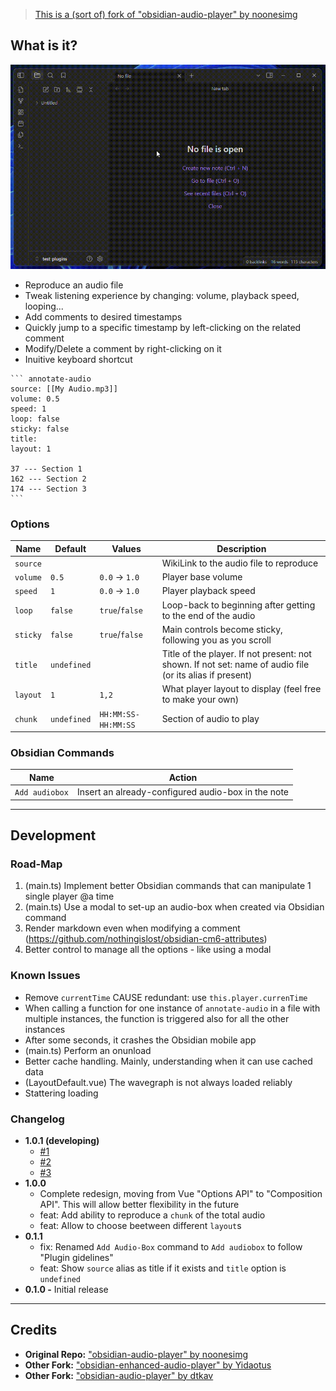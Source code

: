 > [This is a (sort of) fork of "obsidian-audio-player" by noonesimg](https://github.com/noonesimg/obsidian-audio-player)

## What is it?

![Preview GIF](resources/preview.gif)

-   Reproduce an audio file
-   Tweak listening experience by changing: volume, playback speed, looping...
-   Add comments to desired timestamps
-   Quickly jump to a specific timestamp by left-clicking on the related comment
-   Modify/Delete a comment by right-clicking on it
-   Inuitive keyboard shortcut

````
``` annotate-audio
source: [[My Audio.mp3]]
volume: 0.5
speed: 1
loop: false
sticky: false
title:
layout: 1

37 --- Section 1
162 --- Section 2
174 --- Section 3
```
````

### Options

| Name     | Default     | Values              | Description                                                                                              |
| -------- | ----------- | ------------------- | -------------------------------------------------------------------------------------------------------- |
| `source` |             |                     | WikiLink to the audio file to reproduce                                                                  |
| `volume` | `0.5`       | `0.0` → `1.0`       | Player base volume                                                                                       |
| `speed`  | `1`         | `0.0` → `1.0`       | Player playback speed                                                                                    |
| `loop`   | `false`     | `true`/`false`      | Loop-back to beginning after getting to the end of the audio                                             |
| `sticky` | `false`     | `true`/`false`      | Main controls become sticky, following you as you scroll                                                 |
| `title`  | `undefined` |                     | Title of the player. If not present: not shown. If not set: name of audio file (or its alias if present) |
| `layout` | `1`         | `1,2`               | What player layout to display (feel free to make your own)                                               |
| `chunk`  | `undefined` | `HH:MM:SS-HH:MM:SS` | Section of audio to play                                                                                 |

### Obsidian Commands

| Name           | Action                                             |
| -------------- | -------------------------------------------------- |
| `Add audiobox` | Insert an already-configured audio-box in the note |

---

## Development

### Road-Map

1. (main.ts) Implement better Obsidian commands that can manipulate 1 single player @a time
2. (main.ts) Use a modal to set-up an audio-box when created via Obsidian command
3. Render markdown even when modifying a comment (https://github.com/nothingislost/obsidian-cm6-attributes)
4. Better control to manage all the options - like using a modal

### Known Issues

-   Remove `currentTime` CAUSE redundant: use `this.player.currenTime`
-   When calling a function for one instance of `annotate-audio` in a file with multiple instances, the function is triggered also for all the other instances
-   After some seconds, it crashes the Obsidian mobile app
-   (main.ts) Perform an onunload
-   Better cache handling. Mainly, understanding when it can use cached data
-   (LayoutDefault.vue) The wavegraph is not always loaded reliably
-   Stattering loading

### Changelog

-   **1.0.1 (developing)**
    -   [#1](https://github.com/12-VidE/annotate-audio/issues/1)
    -   [#2](https://github.com/12-VidE/annotate-audio/issues/2)
    -   [#3](https://github.com/12-VidE/annotate-audio/issues/3)
-   **1.0.0**
    -   Complete redesign, moving from Vue "Options API" to "Composition API". This will allow better flexibility in the future
    -   feat: Add ability to reproduce a `chunk` of the total audio
    -   feat: Allow to choose beetween different `layout`s
-   **0.1.1**
    -   fix: Renamed `Add Audio-Box` command to `Add audiobox` to follow "Plugin gidelines"
    -   feat: Show `source` alias as title if it exists and `title` option is `undefined`
-   **0.1.0 -** Initial release

---

## Credits

-   **Original Repo:** ["obsidian-audio-player" by noonesimg](https://github.com/noonesimg/obsidian-audio-player)
-   **Other Fork:** ["obsidian-enhanced-audio-player" by Yidaotus](https://github.com/Yidaotus/obsidian-enhanced-audio-player)
-   **Other Fork:** ["obsidian-audio-player" by dtkav](https://github.com/dtkav/obsidian-audio-player)
